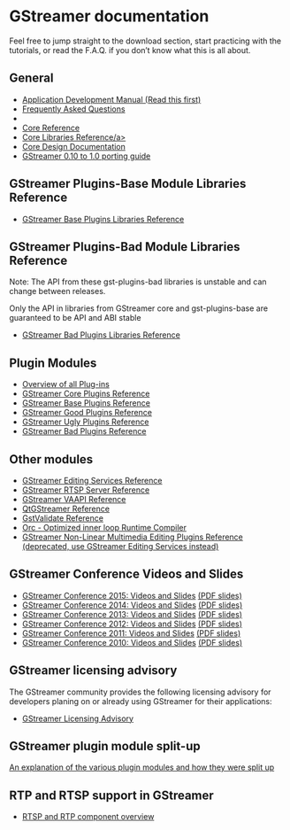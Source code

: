 # GStreamer documentation

Feel free to jump straight to the download section, start practicing
with the tutorials, or read the F.A.Q. if you don’t know what this is
all about.



## General

 * [Application Development Manual (Read this first)](manual-index.md)
 * <a href="/data/doc/gstreamer/head/faq/html/index.html">Frequently Asked Questions</a>
 * [](pwg-index.md)
 * <a href="/data/doc/gstreamer/head/gstreamer/html/">Core Reference</a>
 * <a href="/data/doc/gstreamer/head/gstreamer-libs/html/">Core Libraries Reference/a>
 * [Core Design Documentation](http://cgit.freedesktop.org/gstreamer/gstreamer/tree/docs/design/)
 * [GStreamer 0.10 to 1.0 porting guide](http://cgit.freedesktop.org/gstreamer/gstreamer/plain/docs/random/porting-to-1.0.txt)

<!-- FIXME: save useful bits from wiki
| GStreamer Wiki (see esp. <a href="&site;/wiki/ReleasePlanning">ReleasePlanning</a> and <a href="&site;/wiki/SubmittingPatches">SubmittingPatches</a>)
| <a href="&site;/wiki/">HTML</a> |
-->


## GStreamer Plugins-Base Module Libraries Reference

 * <a href="/data/doc/gstreamer/head/gst-plugins-base-libs/html/">GStreamer Base Plugins Libraries Reference</a>

## GStreamer Plugins-Bad Module Libraries Reference

Note: The API from these gst-plugins-bad libraries is unstable and can
change between releases.

Only the API in libraries from GStreamer core and
gst-plugins-base are guaranteed to be API and ABI stable

 * <a href="/data/doc/gstreamer/head/gst-plugins-bad-libs/html/">GStreamer Bad Plugins Libraries Reference</a>

## Plugin Modules

 * <a href="plugins.html">Overview of all Plug-ins</a>
 * <a href="/data/doc/gstreamer/head/gstreamer-plugins/html/">GStreamer Core Plugins Reference</a>
 * <a href="/data/doc/gstreamer/head/gst-plugins-base-plugins/html/">GStreamer Base Plugins Reference</a>
 * <a href="/data/doc/gstreamer/head/gst-plugins-good-plugins/html/">GStreamer Good Plugins Reference</a>
 * <a href="/data/doc/gstreamer/head/gst-plugins-ugly-plugins/html/">GStreamer Ugly Plugins Reference</a>
 * <a href="/data/doc/gstreamer/head/gst-plugins-bad-plugins/html/">GStreamer Bad Plugins Reference</a>

## Other modules

 * <a href="/data/doc/gstreamer/head/gstreamer-editing-services/html/">GStreamer Editing Services Reference</a>
 * <a href="/data/doc/gstreamer/head/gst-rtsp-server/html/">GStreamer RTSP Server Reference</a>
 * <a href="/data/doc/gstreamer/head/gstreamer-vaapi-plugins/html/">GStreamer VAAPI Reference</a>
 * <a href="/data/doc/gstreamer/head/qt-gstreamer/html/">QtGStreamer Reference</a>
 * <a href="/data/doc/gstreamer/head/gst-validate/html/">GstValidate Reference</a>
 * <a href="/data/doc/orc/">Orc - Optimized inner loop Runtime Compiler</a>
 * <a href="/data/doc/gstreamer/head/gnonlin/html/">GStreamer Non-Linear Multimedia Editing Plugins Reference (deprecated, use GStreamer Editing Services instead)</a>

## GStreamer Conference Videos and Slides

* <a href="http://gstconf.ubicast.tv/channels/#gstreamer-conference-2015">GStreamer Conference 2015: Videos and Slides</a> <a href="/data/events/gstreamer-conference/2015/">(PDF slides)</a>
 * <a href="http://gstconf.ubicast.tv/channels/#gstreamer-conference-2014">GStreamer Conference 2014: Videos and Slides</a> <a href="/data/events/gstreamer-conference/2014/">(PDF slides)</a>
 * <a href="http://gstconf.ubicast.tv/channels/#gstreamer-conference-2013">GStreamer Conference 2013: Videos and Slides</a> <a href="/data/events/gstreamer-conference/2013/">(PDF slides)</a>
 * <a href="http://gstconf.ubicast.tv/channels/#gstreamer-conference-2012">GStreamer Conference 2012: Videos and Slides</a> <a href="/data/events/gstreamer-conference/2012/">(PDF slides)</a>
 * <a href="http://gstconf.ubicast.tv/channels/#conferences-2011">GStreamer Conference 2011: Videos and Slides</a> <a href="/data/events/gstreamer-conference/2011/">(PDF slides)</a>
* <a href="http://gstconf.ubicast.tv/channels/#conferences-2010">GStreamer Conference 2010: Videos and Slides</a> <a href="/data/events/gstreamer-conference/2010/">(PDF slides)</a>


## GStreamer licensing advisory

The GStreamer community provides the following licensing advisory for
developers planing on or already using GStreamer for their applications:

 * <a href="/documentation/licensing.html">GStreamer Licensing Advisory</a>


## GStreamer plugin module split-up

[An explanation of the various plugin modules and how they were split up](splitup.md)

## RTP and RTSP support in GStreamer

 * [RTSP and RTP component overview](rtp.md)
